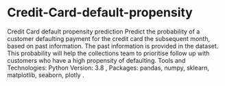 # Credit-Card-default-propensity

Credit Card default propensity prediction
Predict the probability of a customer defaulting payment for the credit card the subsequent month, based on past information. The past information is provided in the dataset. This probability will help the collections team to prioritise follow up with customers who have a high propensity of defaulting.
Tools and Technologies: Python Version: 3.8 , Packages: pandas, numpy, sklearn, matplotlib, seaborn, plotly .
